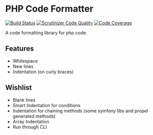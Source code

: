 # PHP Code Formatter

[![Build Status](https://travis-ci.org/gossi/collection.svg?branch=master)](https://travis-ci.org/gossi/php-code-formatter)
[![Scrutinizer Code Quality](https://scrutinizer-ci.com/g/gossi/php-code-formatter/badges/quality-score.png?b=master)](https://scrutinizer-ci.com/g/gossi/php-code-formatter/?branch=master)
[![Code Coverage](https://scrutinizer-ci.com/g/gossi/php-code-formatter/badges/coverage.png?b=master)](https://scrutinizer-ci.com/g/gossi/php-code-formatter/?branch=master)

A code formatting library for php code.


## Features

- Whitespace
- New lines
- Indentation (on curly braces)

## Wishlist

- Blank lines
- Smart Indentation for conditions
- Indentation for chaining methods (some symfony libs and propel generated methods)
- Array Indentation
- Run through CLI





